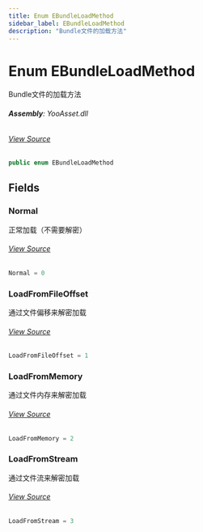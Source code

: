 ```yaml
---
title: Enum EBundleLoadMethod
sidebar_label: EBundleLoadMethod
description: "Bundle文件的加载方法"
---
```

# Enum EBundleLoadMethod
Bundle文件的加载方法

###### **Assembly**: YooAsset.dll
###### [View Source](https://github.com/tuyoogame/YooAsset/blob/main/Assets/YooAsset/Runtime/AssetSystem/Loader/EBundleLoadMethod.cs#L7)
```csharp title="Declaration"
public enum EBundleLoadMethod
```
## Fields
### Normal
正常加载（不需要解密）
###### [View Source](https://github.com/tuyoogame/YooAsset/blob/main/Assets/YooAsset/Runtime/AssetSystem/Loader/EBundleLoadMethod.cs#L12)
```csharp title="Declaration"
Normal = 0
```
### LoadFromFileOffset
通过文件偏移来解密加载
###### [View Source](https://github.com/tuyoogame/YooAsset/blob/main/Assets/YooAsset/Runtime/AssetSystem/Loader/EBundleLoadMethod.cs#L17)
```csharp title="Declaration"
LoadFromFileOffset = 1
```
### LoadFromMemory
通过文件内存来解密加载
###### [View Source](https://github.com/tuyoogame/YooAsset/blob/main/Assets/YooAsset/Runtime/AssetSystem/Loader/EBundleLoadMethod.cs#L22)
```csharp title="Declaration"
LoadFromMemory = 2
```
### LoadFromStream
通过文件流来解密加载
###### [View Source](https://github.com/tuyoogame/YooAsset/blob/main/Assets/YooAsset/Runtime/AssetSystem/Loader/EBundleLoadMethod.cs#L27)
```csharp title="Declaration"
LoadFromStream = 3
```
